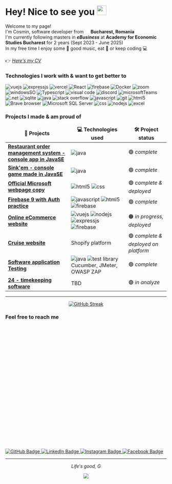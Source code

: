 <h1>Hey! Nice to see you <img src="https://media.giphy.com/media/hvRJCLFzcasrR4ia7z/giphy.gif" width="30"/></h1>

<p>Welcome to my page! 
</br> I'm Cosmin, software developer from <img src="https://cdn-icons-png.flaticon.com/512/197/197542.png" width="14"/> <b>Bucharest, Romania</b> 
</br>I'm currently following masters in <b><i>eBusiness</i></b> at <b>Academy for Economic Studies Bucharest</b> for 2 years (Sept 2023 - June 2025)
</br>In my free time I enjoy some 🎹 good music, eat 🍕 or keep coding 💻</p>

👉 <a href="https://github.com/CosminManu/my-CV/blob/main/CV_ManuCosminMihai.pdf" target="_blank" rel="noopener noreferrer"><i>Here's my CV</i></a>

<h3>Technologies I work with & want to get better to</h3>
<p>
  <img alt="vuejs" src="https://img.shields.io/badge/Vue.js-35495E?style=flat-square&logo=vue.js&logoColor=4FC08D"/>
  <img alt="expressjs" src="https://img.shields.io/badge/Express.js-404D59?style=flat-square"/>
  <img alt="vercel" src="https://img.shields.io/badge/Vercel-000000?style=flat-square&logo=vercel&logoColor=white"/>
  <img alt="React" src="https://img.shields.io/badge/-React-45b8d8?style=flat-square&logo=react&logoColor=white" />
  <img alt="firebase" src="https://img.shields.io/badge/Firebase-039BE5?style=flat-square&logo=Firebase&logoColor=white"/>
  <img alt="Docker" src="https://img.shields.io/badge/-Docker-46a2f1?style=flat-square&logo=docker&logoColor=white" />
  <img alt="zoom" src="https://img.shields.io/badge/Zoom-2D8CFF?style=flat-square&logo=zoom&logoColor=white" />
  <img alt="windowsSO" src="https://img.shields.io/badge/Windows-0078D6?style=flat-square&logo=windows&logoColor=white"/>  
  <img alt="Typescript" src="https://img.shields.io/badge/-TypeScript-007ACC?style=flat-square&logo=typescript&logoColor=white"/>
  <img alt="visual code" src="https://img.shields.io/badge/Visual_Studio_Code-0078D4?style=flat-sqaure&logo=visual%20studio%20code&logoColor=white"/>
  <img alt="discord" src="https://img.shields.io/badge/Discord-7289DA?style=flat-square&logo=discord&logoColor=white" />
  <img alt="microsoftTeams" src="https://img.shields.io/badge/Microsoft_Teams-6264A7?style=flat-square&logo=microsoft-teams&logoColor=white" />
  <img alt=".net" src="https://img.shields.io/badge/.NET-5C2D91?style=flat-square&logo=.net&logoColor=white"/>
  <img alt="sqlite" src="https://img.shields.io/badge/SQLite-07405E?style=flat-square&logo=sqlite&logoColor=white"/>
  <img alt="java" src="https://img.shields.io/badge/Java-ED8B00?style=flat-square&logo=openjdk&logoColor=white"/>
  <img alt="stack overflow" src="https://aleen42.github.io/badges/src/stackoverflow.svg"/>
  <img alt="javascript" src="https://img.shields.io/badge/JavaScript-F7DF1E?style=flat-square&logo=JavaScript&logoColor=white"/>
  <img alt="git" src="https://img.shields.io/badge/-Git-F05032?style=flat-square&logo=git&logoColor=white" />
  <img alt="html5" src="https://img.shields.io/badge/-HTML5-E34F26?style=flat-square&logo=html5&logoColor=white" />
  <img alt="Brave browser" src="https://img.shields.io/badge/-Brave_Browser-FB542B?style=flat-square&logo=brave&logoColor=white" />
  <img alt="Microsoft SQL Server" src="https://img.shields.io/badge/Microsoft_SQL_Server-CC2927?style=flat-square&logo=microsoft-sql-server&logoColor=white" />
  <img alt="css" src="https://img.shields.io/badge/CSS-239120?&style=flat-square&logo=css3&logoColor=white"/>
  <img alt="nodejs" src="https://img.shields.io/badge/Node.js-43853D?style=flat-square&logo=node.js&logoColor=white"/>
  <img alt="excel" src="https://img.shields.io/badge/Microsoft_Excel-217346?style=flat-square&logo=microsoft-excel&logoColor=white"/>
</p>


<h3>Projects I made & am proud of</h3>
<table>
  <thead align="center">
    <tr border: none;>
      <td><b>🎁 Projects</b></td>
      <td><b>💻 Technologies used</b></td>
      <td><b>🛠️ Project status</b></td>
    </tr>
  </thead>
  <tbody>
    <tr>
      <td><a href="https://github.com/CosminManu/restaurant-management-system"><b>Restaurant order management system - console app in JavaSE</b></a></td>
      <td> <img alt="java" src="https://img.shields.io/badge/Java-ED8B00?style=flat-square&logo=openjdk&logoColor=white"/></td>
      <td>🟢 <i>complete</i></td>
    </tr>
    <tr>
      <td><a href="https://github.com/CosminManu/SinkShipsGame"><b>Sink'em - console game made in JavaSE</b></a></td>
      <td> <img alt="java" src="https://img.shields.io/badge/Java-ED8B00?style=flat-square&logo=openjdk&logoColor=white"/></td>
      <td>🟢 <i>complete</i></td>
    </tr>
    <tr>
      <td><a href="https://microsoft-webpage-copy.vercel.app"><b>Official Microsoft webpage copy</b></a></td>
      <td>
        <img alt="html5" src="https://img.shields.io/badge/-HTML5-E34F26?style=flat-square&logo=html5&logoColor=white" />
        <img alt="css" src="https://img.shields.io/badge/CSS-239120?&style=flat-square&logo=css3&logoColor=white">
      </td>
      <td>🟢 <i>complete & deployed</i></td>
    </tr>
    <tr>
      <td><a href="https://github.com/CosminManu/firebase-practice"><b>Firebase 9 with Auth practice</b></td>
      <td>
        <img alt="javascript" src="https://img.shields.io/badge/JavaScript-F7DF1E?style=flat-square&logo=JavaScript&logoColor=white"/>
        <img alt="html5" src="https://img.shields.io/badge/-HTML5-E34F26?style=flat-square&logo=html5&logoColor=white" />
        <img alt="firebase" src="https://img.shields.io/badge/Firebase-039BE5?style=flat-square&logo=Firebase&logoColor=white"/>
      </td>
      <td>🟢 <i>complete</i></td>
    </tr>
<!--     <tr>
      <td><a href="https://github.com/CosminManu/eShoppingCart"><b>Online Shopping Cart</b></td>
      <td>
        <img alt="vuejs" src="https://img.shields.io/badge/Vue.js-35495E?style=flat-square&logo=vue.js&logoColor=4FC08D"/>
        <img alt="vuetify" src="https://img.shields.io/badge/Vuetify-1867C0?style=flat-square"/>
        <img alt="nodejs" src="https://img.shields.io/badge/Node.js-43853D?style=flat-square&logo=node.js&logoColor=white"/>
        <img alt="expressjs" src="https://img.shields.io/badge/Express.js-404D59?style=flat-square">
        <img alt="firebase" src="https://img.shields.io/badge/Firebase-039BE5?style=flat-square&logo=Firebase&logoColor=white"/>
      </td>
      <td><i>in progress</i></td>
    </tr> -->
    <tr>
      <td><a href="https://e-commerce-site-nine-umber.vercel.app"><b>Online eCommerce website</b></td>
      <td>
        <img alt="vuejs" src="https://img.shields.io/badge/Vue.js-35495E?style=flat-square&logo=vue.js&logoColor=4FC08D"/>
        <img alt="nodejs" src="https://img.shields.io/badge/Node.js-43853D?style=flat-square&logo=node.js&logoColor=white"/>
        <img alt="expressjs" src="https://img.shields.io/badge/Express.js-404D59?style=flat-square">
        <img alt="firebase" src="https://img.shields.io/badge/Firebase-039BE5?style=flat-square&logo=Firebase&logoColor=white"/>
      </td>
      <td> 🟠 <i>in progress, deployed </i></td>
    </tr>
    <tr>
      <td><a href="https://github.com/CosminManu/SeaVacations"><b>Cruise website</b></td>
        <td>
          Shopify platform
        </td>
      <td>🟢 <i>complete & deployed on platform</i></td>
    </tr>
    <tr>
      <td><a href="https://github.com/CosminManu/tas"><b>Software application Testing</b></td>
        <td>
          <img alt="java" src="https://img.shields.io/badge/Java-ED8B00?style=flat-square&logo=openjdk&logoColor=white"/>
          <img alt="test library" src="https://img.shields.io/badge/testing%20library-323330?style=flat-square&logo=testing-library&logoColor=red"/>
          Cucumber, JMeter, OWASP ZAP
        </td>
      <td>🟢 <i>complete</i></td>
    </tr>
    <tr>
      <td><a href="https://github.com/CosminManu/24"><b>24 - timekeeping software</b></td>
        <td>
          TBD
        </td>
        <td> 🟣 <i>in analyze</i></td>
    </tr>

<!--    more to come -->
  </tbody>
</table>


------------
<div align="center">
  <a href="https://git.io/streak-stats"><img src="https://github-readme-streak-stats.herokuapp.com?user=CosminManu&theme=dark&hide_border=true" alt="GitHub Streak" /></a>
</div>

<h3>Feel free to reach me</h3>
<div style="margin-top: 400px;">
  
  <a href="https://www.github.com/CosminManu/">
    <img src="https://img.shields.io/badge/GitHub-black?style=for-the-badge&logo=github&logoColor=white" alt="GitHub Badge"/>
  </a>
  <a href="https://www.linkedin.com/in/cosminmanu/">
    <img src="https://img.shields.io/badge/LinkedIn-blue?logo=linkedin&logoColor=white&style=for-the-badge" alt="LinkedIn Badge"/>
  </a>
  <a href="https://www.instagram.com/cosmin.manu31">
    <img src="https://img.shields.io/badge/Instagram-E1306C?style=for-the-badge&logo=instagram&logoColor=white" alt="Instagram Badge"/>
  </a>
  <a href="https://www.facebook.com/cosmin.manu31">
    <img src="https://img.shields.io/badge/Facebook-blue?style=for-the-badge&logo=facebook&logoColor=white" alt="Facebook Badge"/>  
  </a>
</div>

------------

<p align="center"> <i>Life's good, G</i></p>

<div align="center">
  <img src="https://komarev.com/ghpvc/?username=CosminManu&color=green" >
</div>

<!--
**CosminManu/CosminManu** is a ✨ _special_ ✨ repository because its `README.md` (this file) appears on your GitHub profile.

Here are some ideas to get you started:

- 🔭 I’m currently working on ...
- 🌱 I’m currently learning ...
- 👯 I’m looking to collaborate on ...
- 🤔 I’m looking for help with ...
- 💬 Ask me about ...
- 📫 How to reach me: ...
- 😄 Pronouns: ...
- ⚡ Fun fact: ...
-->
